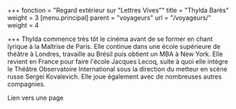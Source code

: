 +++
fonction = "Regard extérieur sur \"Lettres Vives\""
title = "Thylda Barès"
weight = 3
[menu.principal]
parent = "voyageurs"
url = "/voyageurs/"
weight = 4

+++
Thylda commence très tôt le cinéma avant de se former en chant lyrique à la Maîtrise de Paris. Elle continue dans une école supérieure de théâtre à Londres, travaille au Brésil puis obtient un MBA à New York. Elle revient en France pour faire l'école Jacques Lecoq, suite à quoi elle intègre le Théâtre Observatoire International sous la direction du metteur en scène russe Sergei Kovalevich. Elle joue également avec de nombreuses autres compagnies.

Lien vers une page